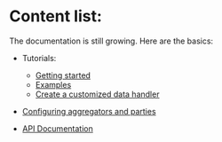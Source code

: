 # Content list:

The documentation is still growing. Here are the basics:

- Tutorials:
  * [Getting started](../setup.md)
  * [Examples](../examples)
  * [Create a customized data handler](tutorials/create_my_data_handler.md)

- [Configuring aggregators and parties](tutorials/configure_fl.md)
  
- [API Documentation](http://ibmfl-api-docs.mybluemix.net/index.html)
